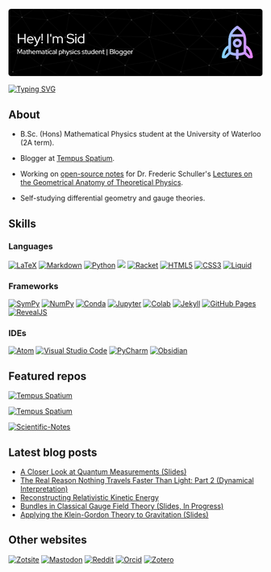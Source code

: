 ![Header](./github-header-image.png)

[![Typing SVG](https://readme-typing-svg.herokuapp.com?font=Mali&duration=2500&color=F7F7F7&multiline=true&height=170&lines=%E2%88%82%E1%B5%AA%E2%88%82%E1%B5%A1%F0%9D%9C%93+%3D+-+m%C2%B2%F0%9D%9C%93;Let+%E2%88%82%E1%B5%AA%E2%88%82%E1%B5%A1+%3D+(%CE%B3%E1%B5%A1%E2%88%82%E1%B5%AA)%C2%B2;%E2%87%92+%CE%B3%E1%B5%A1%CE%B3%E1%B5%9D+%2B+%CE%B3%E1%B5%9D%CE%B3%E1%B5%A1+%3D+2%CE%B7%E1%B5%A1%E1%B5%9D;(%CE%B3%E1%B5%A1%E2%88%82%E1%B5%AA)%C2%B2%F0%9D%9C%93+%3D+-+m%C2%B2%F0%9D%9C%93;(i%CE%B3%E1%B5%A1%E2%88%82%E1%B5%AA)%C2%B2%F0%9D%9C%93+%3D+m%C2%B2%F0%9D%9C%93;i%CE%B3%E1%B5%A1%E2%88%82%E1%B5%AA%F0%9D%9C%93+%3D+m%F0%9D%9C%93)](https://en.wikipedia.org/wiki/Dirac_equation)

<!--  
∂ᵪ∂ᵡ𝜓 = - m²𝜓
Let ∂ᵪ∂ᵡ = (γᵡ∂ᵪ)²
⇒ γᵡγᵝ + γᵝγᵡ = 2ηᵡᵝ
(γᵡ∂ᵪ)²𝜓 = - m²𝜓
(iγᵡ∂ᵪ)²𝜓 = m²𝜓
iγᵡ∂ᵪ𝜓 = m𝜓
-->

## About

- B.Sc. (Hons) Mathematical Physics student at the University of Waterloo (2A term).

- Blogger at [Tempus Spatium](https://booodaness.github.io/tempus-spatium/).

- Working on [open-source notes](https://github.com/Booodaness/scientific-documents/tree/master/Conceptual_Tour_Schuller_Geometrical_Anatomy_Theoretical_Physics) for Dr. Frederic Schuller's [Lectures on the Geometrical Anatomy of Theoretical Physics](https://youtube.com/playlist?list=PLPH7f_7ZlzxTi6kS4vCmv4ZKm9u8g5yic).

- Self-studying differential geometry and gauge theories.

## Skills

### Languages

[![LaTeX](https://img.shields.io/badge/LaTeX-47A141?style=for-the-badge&logo=LaTeX&logoColor=white)](https://www.latex-project.org/)
[![Markdown](https://img.shields.io/badge/Markdown-000000?style=for-the-badge&logo=markdown&logoColor=white)](https://www.markdownguide.org/getting-started/)
[![Python](https://img.shields.io/badge/Python-FFD43B?style=for-the-badge&logo=python&logoColor=blue)](https://www.python.org/)
<a href="https://www.sagemath.org"><img height="28" src="https://www.sagemath.org/pix/logo_sagemath+icon_oldstyle.png" /></a>
[![Racket](https://img.shields.io/badge/Racket-9F1D20?style=for-the-badge&logo=Racket&logoColor=white)](https://racket-lang.org/)
[![HTML5](https://img.shields.io/badge/HTML5-E34F26?style=for-the-badge&logo=html5&logoColor=white)](https://developer.mozilla.org/en-US/docs/Web/HTML)
[![CSS3](https://img.shields.io/badge/CSS3-1572B6?style=for-the-badge&logo=css3&logoColor=white)](https://developer.mozilla.org/en-US/docs/Web/CSS)
[![Liquid](https://img.shields.io/badge/liquid-8DB543?style=for-the-badge&logo=Shopify&logoColor=white)](https://shopify.github.io/liquid/)

### Frameworks

[![SymPy](https://img.shields.io/badge/SymPy-3B5526?style=for-the-badge&logo=SymPy&logoColor=white)](https://www.sympy.org/en/index.html)
[![NumPy](https://img.shields.io/badge/Numpy-777BB4?style=for-the-badge&logo=numpy&logoColor=white)](https://numpy.org/)
[![Conda](https://img.shields.io/badge/conda-342B029.svg?&style=for-the-badge&logo=anaconda&logoColor=white)](https://www.anaconda.com/)
[![Jupyter](https://img.shields.io/badge/Jupyter-F37626.svg?&style=for-the-badge&logo=Jupyter&logoColor=white)](https://jupyter.org/)
[![Colab](https://img.shields.io/badge/Colab-F9AB00?style=for-the-badge&logo=googlecolab&color=525252)](https://colab.research.google.com/)
[![Jekyll](https://img.shields.io/badge/Jekyll-CC0000?style=for-the-badge&logo=Jekyll&logoColor=white)](https://jekyllrb.com/)
[![GitHub Pages](https://img.shields.io/badge/GitHub%20Pages-222222?style=for-the-badge&logo=GitHub%20Pages&logoColor=white)](https://pages.github.com/)
[![RevealJS](https://img.shields.io/badge/reveal.js-F2E142?style=for-the-badge&logo=reveal.js&logoColor=000)](https://revealjs.com/)

### IDEs

[![Atom](https://img.shields.io/badge/Atom-66595C?style=for-the-badge&logo=Atom&logoColor=white)](https://atom.io/)
[![Visual Studio Code](https://img.shields.io/badge/Visual_Studio_Code-0078D4?style=for-the-badge&logo=visual%20studio%20code&logoColor=white)](https://code.visualstudio.com/)
[![PyCharm](https://img.shields.io/badge/PyCharm-000000.svg?&style=for-the-badge&logo=PyCharm&logoColor=white)](https://www.jetbrains.com/pycharm/)
[![Obsidian](https://img.shields.io/badge/Obsidian-483699?style=for-the-badge&logo=Obsidian&logoColor=white)](https://obsidian.md/)

## Featured repos

[![Tempus Spatium](https://github-readme-stats.vercel.app/api/pin/?username=Booodaness&repo=tempus-spatium&show_owner=true&theme=dark)](https://github.com/Booodaness/tempus-spatium) 

[![Tempus Spatium](https://github-readme-stats.vercel.app/api/pin/?username=Booodaness&repo=scientific-documents&show_owner=true&theme=dark)](https://github.com/Booodaness/scientific-documents) 

[![Scientific-Notes](https://github-readme-stats.vercel.app/api/pin/?username=Booodaness&repo=Scientific-Notes&show_owner=true&theme=dark)](https://github.com/Booodaness/Scientific-Notes) 

## Latest blog posts

<!-- BLOG-POST-LIST:START -->
- [A Closer Look at Quantum Measurements &lpar;Slides&rpar;](https://booodaness.github.io/tempus-spatium/closer-look-quantum-measurements/)
- [The Real Reason Nothing Travels Faster Than Light: Part 2 &lpar;Dynamical Interpretation&rpar;](https://booodaness.github.io/tempus-spatium/real-reason-nothing-travels-faster-than-light-part-2/)
- [Reconstructing Relativistic Kinetic Energy](https://booodaness.github.io/tempus-spatium/reconstructing-relativistic-kinetic-energy/)
- [Bundles in Classical Gauge Field Theory &lpar;Slides, In Progress&rpar;](https://booodaness.github.io/tempus-spatium/bundles-classical-gauge-field-theory/)
- [Applying the Klein-Gordon Theory to Gravitation &lpar;Slides&rpar;](https://booodaness.github.io/tempus-spatium/applying-klein-gordon-theory-gravitation/)
<!-- BLOG-POST-LIST:END -->

## Other websites
[![Zotsite](https://img.shields.io/badge/zotsite-CC2936?style=for-the-badge&logo=zotero&logoColor=white)](https://booodaness.github.io/zotero-references)
[![Mastodon](https://img.shields.io/badge/Mathstodon-6364FF?style=for-the-badge&logo=Mastodon&logoColor=white)](https://mathstodon.xyz/@Booodaness)
[![Reddit](https://img.shields.io/badge/Reddit-FF4500?style=for-the-badge&logo=reddit&logoColor=white)](https://www.reddit.com/user/Booodaness)
[![Orcid](https://img.shields.io/badge/orcid-A6CE39?style=for-the-badge&logo=orcid&logoColor=white)](https://orcid.org/0000-0001-9510-2066)
[![Zotero](https://img.shields.io/badge/zotero-CC2936?style=for-the-badge&logo=zotero&logoColor=white)](https://www.zotero.org/booodaness)